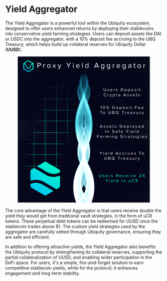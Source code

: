# Yield Aggregator



The Yield Aggregator is a powerful tool within the Ubiquity ecosystem, designed to offer users enhanced returns by deploying their stablecoins into conservative yield farming strategies. Users can deposit assets like DAI or USDC into the aggregator, with a 10% deposit fee accruing to the UBQ Treasury, which helps build up collateral reserves for Ubiquity Dollar (**UUSD**).



<figure><img src="../../.gitbook/assets/image (17).png" alt=""><figcaption></figcaption></figure>

The core advantage of the Yield Aggregator is that users receive double the yield they would get from traditional vault strategies, in the form of uCR tokens. These perpetual debt tokens can be redeemed for UUSD once the stablecoin trades above $1. The custom yield strategies used by the aggregator are carefully vetted through Ubiquity governance, ensuring they are safe and efficient.

In addition to offering attractive yields, the Yield Aggregator also benefits the Ubiquity protocol by strengthening its collateral reserves, supporting the partial collateralization of UUSD, and enabling wider participation in the DeFi space. For users, it's a simple, fire-and-forget solution to earn competitive stablecoin yields, while for the protocol, it enhances engagement and long-term stability.
